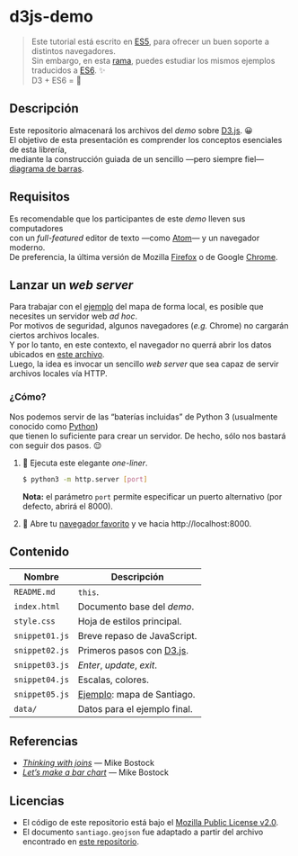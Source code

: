 
# d3js-demo

> Este tutorial está escrito en [ES5],
  para ofrecer un buen soporte a distintos navegadores.  
  Sin embargo, en esta
  [rama](https://github.com/nebil/d3js-demo/tree/es2015),
  puedes estudiar los mismos ejemplos traducidos a [ES6].
  :sparkles:  
  D3 + ES6 = :revolving_hearts:

## Descripción

Este repositorio almacenará los archivos del _demo_ sobre [D3.js]. :grinning:  
El objetivo de esta presentación es comprender
los conceptos esenciales de esta librería,  
mediante la construcción guiada de un sencillo
—pero siempre fiel— [diagrama de barras](
https://es.wikipedia.org/wiki/Diagrama_de_barras).

## Requisitos

Es recomendable que los participantes de este _demo_ lleven sus computadores  
con un _full-featured_ editor de texto —como [Atom]— y un navegador moderno.  
De preferencia, la última versión de Mozilla [Firefox] o de Google [Chrome].

## Lanzar un _web server_

Para trabajar con el [ejemplo] del mapa de forma local,
es posible que necesites un servidor web _ad hoc_.  
Por motivos de seguridad,
algunos navegadores (_e.g._ Chrome) no cargarán ciertos archivos locales.  
Y por lo tanto, en este contexto, el navegador no querrá abrir los datos
ubicados en [este archivo](data/santiago.geojson).  
Luego, la idea es invocar un sencillo _web server_
que sea capaz de servir archivos locales vía HTTP.

### ¿Cómo?

Nos podemos servir de las “baterías incluidas” de Python 3
(usualmente conocido como [Python])  
que tienen lo suficiente para crear un servidor.
De hecho, sólo nos bastará con seguir dos pasos.
:relieved:

1. :snake:
   Ejecuta este elegante _one-liner_.

   ```sh
   $ python3 -m http.server [port]
   ```
   **Nota:** el parámetro `port` permite especificar un puerto alternativo
   (por defecto, abrirá el 8000).

2. :fox_face:
   Abre tu [navegador favorito](https://www.mozilla.org/firefox/new/)
   y ve hacia http://localhost:8000.

## Contenido

Nombre         | Descripción
-------------- | ----------------------------
`README.md`    | `this`.
`index.html`   | Documento base del _demo_.
`style.css`    | Hoja de estilos principal.
`snippet01.js` | Breve repaso de JavaScript.
`snippet02.js` | Primeros pasos con [D3.js].
`snippet03.js` | _Enter_, _update_, _exit_.
`snippet04.js` | Escalas, colores.
`snippet05.js` | [Ejemplo]: mapa de Santiago.
`data/`        | Datos para el ejemplo final.

## Referencias

- [_Thinking with joins_](https://bost.ocks.org/mike/join/) — Mike Bostock
- [_Let’s make a bar chart_](https://bost.ocks.org/mike/bar/) — Mike Bostock

## Licencias

- El código de este repositorio está bajo el [Mozilla Public License v2.0](
  https://www.mozilla.org/MPL/2.0/).
- El documento `santiago.geojson` fue adaptado a partir del archivo
  encontrado en [este repositorio](https://github.com/jlhonora/geo).

[/]:# (Referencias implícitas)

[es5]:     https://www.ecma-international.org/ecma-262/5.1/
[es6]:     https://www.ecma-international.org/ecma-262/6.0/
[d3.js]:   https://d3js.org
[atom]:    https://atom.io
[chrome]:  https://www.google.com/chrome/
[firefox]: https://www.mozilla.org/firefox/new/
[python]:  http://www.pyzo.org/_images/xkcd_python.png
[ejemplo]: https://nebil.github.io/d3js-demo/
